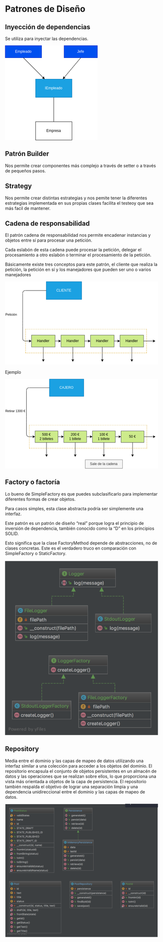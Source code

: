 # Patrones de Diseño

## Inyección de dependencias

Se utiliza para inyectar las dependencias.

![Diagrama](https://raw.githubusercontent.com/shamandul/Patrones/main/img/diagrama.png)

## Patrón Builder

Nos permite crear componentes más complejo a través de setter o a través de pequeños pasos.

## Strategy

Nos permite crear distintas estrategias y nos pemite tener la diferentes estrategias implementada en sus propias clases facilita el testeoy que sea más facil de mantener.

## Cadena de responsabilidad

El patrón cadena de responsabilidad nos permite encadenar instancias y objetos entre sí para procesar una petición.

Cada eslabón de esta cadena puede procesar la petición, delegar el procesamiento a otro eslabón o terminar el procesamiento de la petición.

Básicamente existe tres conceptos para este patrón, el cliente que realiza la petición, la petición en sí y los manejadores que pueden ser uno o varios manejadores

![Diagrama 2](https://raw.githubusercontent.com/shamandul/Patrones/main/img/diagrama2.png)

Ejemplo

![Diagrama 3](https://raw.githubusercontent.com/shamandul/Patrones/main/img/diagrama3.png)

## Factory o factoría

Lo bueno de SimpleFactory es que puedes subclasificarlo para implementar diferentes formas de crear objetos.

Para casos simples, esta clase abstracta podría ser simplemente una interfaz.

Este patrón es un patrón de diseño “real” porque logra el principio de inversión de dependencia, también conocido como la “D” en los principios SOLID.

Esto significa que la clase FactoryMethod depende de abstracciones, no de clases concretas. Este es el verdadero truco en comparación con SimpleFactory o StaticFactory.

![Diagrama 4](https://raw.githubusercontent.com/shamandul/Patrones/main/img/diagrama4.png)

## Repository

Media entre el dominio y las capas de mapeo de datos utilizando una interfaz similar a una colección para acceder
a los objetos del dominio. El repositorio encapsula el conjunto de objetos persistentes en un almacén de datos y las
operaciones que se realizan sobre ellos, lo que proporciona una vista más orientada a objetos de la capa de persistencia.
El repositorio también respalda el objetivo de lograr una separación limpia y una dependencia unidireccional entre el
dominio y las capas de mapeo de datos.

![Diagrama 5](https://raw.githubusercontent.com/shamandul/Patrones/main/img/diagrama5.png)

